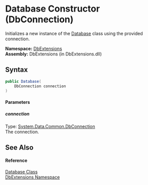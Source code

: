 Database Constructor (DbConnection)
===================================
Initializes a new instance of the [Database][1] class using the provided connection.

**Namespace:** [DbExtensions][2]  
**Assembly:** DbExtensions (in DbExtensions.dll)

Syntax
------

```csharp
public Database(
	DbConnection connection
)
```

#### Parameters

##### *connection*
Type: [System.Data.Common.DbConnection][3]  
The connection.


See Also
--------

#### Reference
[Database Class][1]  
[DbExtensions Namespace][2]  

[1]: README.md
[2]: ../README.md
[3]: http://msdn.microsoft.com/en-us/library/c790zwhc